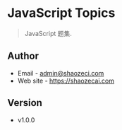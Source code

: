 # JavaScript Topics
> JavaScript 题集.

## Author
- Email - admin@shaozeci.com
- Web site - https://shaozecai.com

## Version
- v1.0.0
